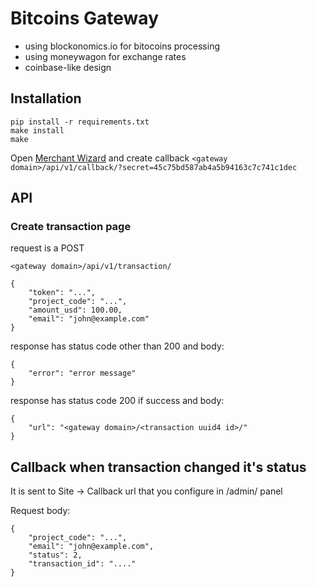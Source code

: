 # Bitcoins Gateway

- using blockonomics.io for bitocoins processing
- using moneywagon for exchange rates
- coinbase-like design

## Installation

```
pip install -r requirements.txt
make install
make
```

Open [Merchant Wizard](https://www.blockonomics.co/merchants) and create callback `<gateway domain>/api/v1/callback/?secret=45c75bd587ab4a5b94163c7c741c1dec`

## API

### Create transaction page

request is a POST

```
<gateway domain>/api/v1/transaction/

{
    "token": "...",
    "project_code": "...",
    "amount_usd": 100.00,
    "email": "john@example.com"
}
```

response has status code other than 200 and body:

```
{
    "error": "error message"
}
```

response has status code 200 if success and body:

```
{
    "url": "<gateway domain>/<transaction uuid4 id>/"
}
```

## Callback when transaction changed it's status

It is sent to Site -> Callback url that you configure in /admin/ panel

Request body:

```
{
    "project_code": "...",
    "email": "john@example.com",
    "status": 2,
    "transaction_id": "...."
}
```
